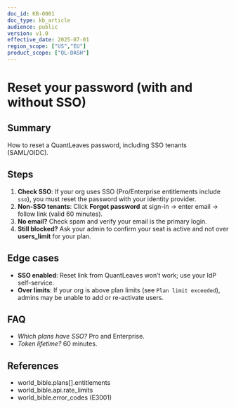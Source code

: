 ```yaml
---
doc_id: KB-0001
doc_type: kb_article
audience: public
version: v1.0
effective_date: 2025-07-01
region_scope: ["US","EU"]
product_scope: ["QL-DASH"]
---
```

# Reset your password (with and without SSO)

## Summary
How to reset a QuantLeaves password, including SSO tenants (SAML/OIDC).

## Steps
1. **Check SSO**: If your org uses SSO (Pro/Enterprise entitlements include `sso`), you must reset the password with your identity provider.
2. **Non-SSO tenants**: Click **Forgot password** at sign-in → enter email → follow link (valid 60 minutes).
3. **No email?** Check spam and verify your email is the primary login.
4. **Still blocked?** Ask your admin to confirm your seat is active and not over **users_limit** for your plan.

## Edge cases
- **SSO enabled**: Reset link from QuantLeaves won’t work; use your IdP self-service.
- **Over limits**: If your org is above plan limits (see `Plan limit exceeded`), admins may be unable to add or re-activate users.

## FAQ
- *Which plans have SSO?* Pro and Enterprise.
- *Token lifetime?* 60 minutes.

## References
- world_bible.plans[].entitlements
- world_bible.api.rate_limits
- world_bible.error_codes (E3001)
